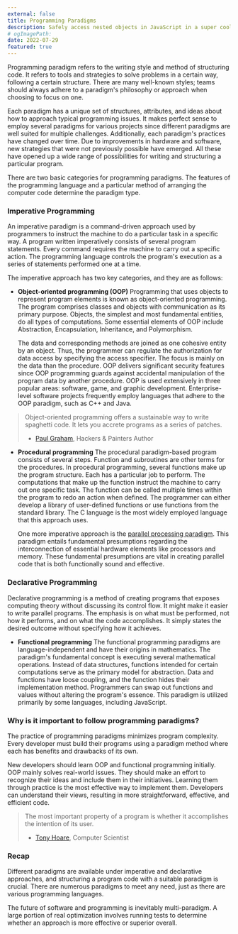 ```yaml
---
external: false
title: Programming Paradigms
description: Safely access nested objects in JavaScript in a super cool way.
# ogImagePath:
date: 2022-07-29
featured: true
---
```


Programming paradigm refers to the writing style and method of structuring code. It refers to tools and
strategies to solve problems in a certain way, following a certain structure. There are many well-known styles;
teams should always adhere to a paradigm's philosophy or approach when choosing to focus on one.

Each paradigm has a unique set of structures, attributes, and ideas about how to approach typical programming
issues. It makes perfect sense to employ several paradigms for various projects since different paradigms are
well suited for multiple challenges. Additionally, each paradigm's practices have changed over time. Due to
improvements in hardware and software, new strategies that were not previously possible have emerged. All these
have opened up a wide range of possibilities for writing and structuring a particular program.

There are two basic categories for programming paradigms. The features of the programming language and a
particular method of arranging the computer code determine the paradigm type.

### Imperative Programming

An imperative paradigm is a command-driven approach used by programmers to instruct the machine to do a
particular task in a specific way. A program written imperatively consists of several program statements. Every
command requires the machine to carry out a specific action. The programming language controls the program's
execution as a series of statements performed one at a time.

The imperative approach has two key categories, and they are as follows:

- **Object-oriented programming (OOP)**
  Programming that uses objects to represent program elements is known as object-oriented programming. The
  program comprises classes and objects with communication as its primary purpose. Objects, the simplest and
  most fundamental entities, do all types of computations. Some essential elements of OOP include Abstraction,
  Encapsulation, Inheritance, and Polymorphism.

  The data and corresponding methods are joined as one cohesive entity by an object. Thus, the programmer can
  regulate the authorization for data access by specifying the access specifier. The focus is mainly on the data
  than the procedure. OOP delivers significant security features since OOP programming guards against accidental
  manipulation of the program data by another procedure.
  OOP is used extensively in three popular areas: software, game, and graphic development. Enterprise-level
  software projects frequently employ languages that adhere to the OOP paradigm, such as C++ and Java.

> Object-oriented programming offers a sustainable way to write spaghetti code. It lets you accrete programs as
> a series of patches.
>
> - [Paul Graham](<https://en.wikipedia.org/wiki/Paul*Graham*(programmer)>), Hackers & Painters Author

- **Procedural programming**
  The procedural paradigm-based program consists of several steps. Function and subroutines are other terms for
  the procedures.
  In procedural programming, several functions make up the program structure. Each has a particular job to
  perform. The computations that make up the function instruct the machine to carry out one specific task. The
  function can be called multiple times within the program to redo an action when defined. The programmer can
  either develop a library of user-defined functions or use functions from the standard library. The C language
  is the most widely employed language that this approach uses.

  One more imperative approach is the [parallel processing paradigm](https://www.geeksforgeeks.org/introduction-of-programming-paradigms/). This paradigm entails fundamental presumptions regarding the interconnection of essential hardware elements like processors and memory. These fundamental
  presumptions are vital in creating parallel code that is both functionally
  sound and effective.

### Declarative Programming

Declarative programming is a method of creating programs that exposes computing theory without discussing its
control flow. It might make it easier to write parallel programs. The emphasis is on what must be performed, not
how it performs, and on what the code accomplishes. It simply states the desired outcome without specifying how
it achieves.

- **Functional programming**
  The functional programming paradigms are language-independent and have their origins in mathematics. The
  paradigm's fundamental concept is executing several mathematical operations. Instead of data structures,
  functions intended for certain computations serve as the primary model for abstraction. Data and functions
  have loose coupling, and the function hides their implementation method. Programmers can swap out functions
  and values without altering the program's essence. This paradigm is utilized primarily by some languages,
  including JavaScript.

### Why is it important to follow programming paradigms?

The practice of programming paradigms minimizes program complexity. Every developer must build their programs using a paradigm method where each has benefits and drawbacks of its own.

New developers should learn OOP and functional programming initially. OOP mainly solves real-world issues. They
should make an effort to recognize their ideas and include them in their initiatives. Learning them through
practice is the most effective way to implement them. Developers can understand their views, resulting in more
straightforward, effective, and efficient code.

> The most important property of a program is whether it accomplishes the intention of its user.
>
> - [Tony Hoare](https://en.wikipedia.org/wiki/Tony_Hoare), Computer Scientist

### Recap

Different paradigms are available under imperative and declarative approaches, and structuring a program code
with a suitable paradigm is crucial. There are numerous paradigms to meet any need, just as there are various
programming languages.

The future of software and programming is inevitably multi-paradigm. A large portion of real optimization
involves running tests to determine whether an approach is more effective or superior overall.
